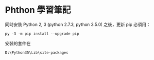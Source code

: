 # Phthon 學習筆記

同時安裝 Python 2, 3 (python 2.7.3, python 3.5.0) 之後，更新 pip 必須用：

```
py -3 -m pip install --upgrade pip

```

安裝的套件在

```
D:\Python35\Lib\site-packages
```

